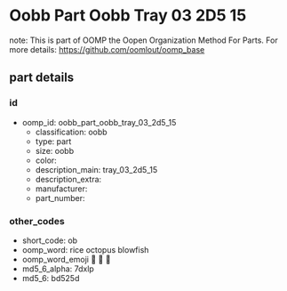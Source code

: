 # Oobb Part Oobb Tray 03 2D5 15  

note: This is part of OOMP the Oopen Organization Method For Parts. For more details: https://github.com/oomlout/oomp_base

##  part details





### id
* oomp_id: oobb_part_oobb_tray_03_2d5_15
  * classification: oobb
  * type: part
  * size: oobb
  * color: 
  * description_main: tray_03_2d5_15
  * description_extra: 
  * manufacturer: 
  * part_number: 

### other_codes
* short_code: ob
* oomp_word: rice octopus blowfish
* oomp_word_emoji :rice: :octopus: :blowfish:
* md5_6_alpha: 7dxlp
* md5_6: bd525d